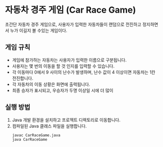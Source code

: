 # 자동차 경주 게임 (Car Race Game)

초간단 자동차 경주 게임으로, 사용자가 입력한 자동차들이 랜덤으로 전진하고 정지하면서 누가 이길지 볼 수있는 게임이다.

## 게임 규칙

- 게임에 참가하는 자동차는 사용자가 입력한 이름으로 구분됩니다.
- 사용자는 몇 번의 이동을 할 것 인지를 입력할 수 있습니다.
- 각 이동마다 0에서 9 사이의 난수가 발생하며, 난수 값이 4 이상이면 자동차는 1칸 전진합니다.
- 각 자동차의 이동 상황은 화면에 출력됩니다.
- 최종 승자가 표시되고, 우승자가 두명 이상일 시에 더 많이 

## 실행 방법

1. Java 개발 환경을 설치하고 프로젝트 디렉토리로 이동합니다.
2. 컴파일된 Java 클래스 파일을 실행합니다.
   ```shell
   javac CarRaceGame.java
   java CarRaceGame
